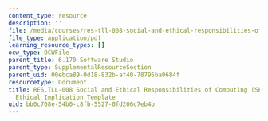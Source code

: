 ```yaml
---
content_type: resource
description: ''
file: /media/courses/res-tll-008-social-and-ethical-responsibilities-of-computing-serc-fall-2021/bb0c708e54b0c8fb55270fd206c7eb4b_MITRESTLL-008F21-6170ethical.pdf
file_type: application/pdf
learning_resource_types: []
ocw_type: OCWFile
parent_title: 6.170 Software Studio
parent_type: SupplementalResourceSection
parent_uid: 00ebca89-0d18-832b-af40-78795ba0684f
resourcetype: Document
title: RES.TLL-008 Social and Ethical Responsibilities of Computing (SERC), 6.170
  Ethical Implication Template
uid: bb0c708e-54b0-c8fb-5527-0fd206c7eb4b
---
```


